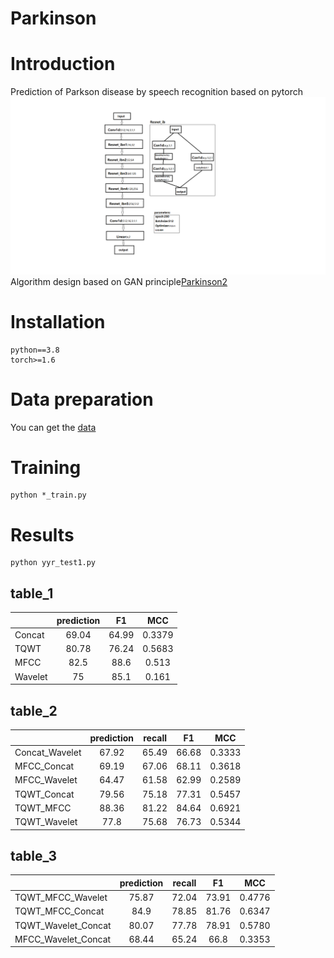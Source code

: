 Parkinson
======
# Introduction<br>
Prediction of Parkson disease by speech recognition based on pytorch<br>
![](models/framework.png)
Algorithm design based on GAN principle[Parkinson2](https://github.com/Jaker926/Parkinson2)<br>

# Installation
```
python==3.8
torch>=1.6
```
# Data preparation
You can get the [data](https://www.heywhale.com/mw/dataset/5eaa823c366f4d002d73a697/file)
# Training
```
python *_train.py
```

# Results

```
python yyr_test1.py
```
## table_1
|| prediction | F1 | MCC | 
| :--- | :---: | :---: | :---: |
|Concat| 69.04 | 64.99 | 0.3379 |
|TQWT| 80.78 | 76.24 | 0.5683 |
|MFCC| 82.5 | 88.6 | 0.513 |
|Wavelet| 75 | 85.1 | 0.161 |

## table_2
|| prediction | recall | F1 | MCC | 
| :--- | :---: | :---: | :---: | :---: |
|Concat_Wavelet| 67.92 | 65.49 | 66.68 | 0.3333 |
|MFCC_Concat| 69.19 | 67.06 | 68.11 | 0.3618 |
|MFCC_Wavelet| 64.47 | 61.58 | 62.99 | 0.2589 |
|TQWT_Concat| 79.56 | 75.18 | 77.31 | 0.5457 |
|TQWT_MFCC| 88.36 | 81.22 | 84.64 | 0.6921 |
|TQWT_Wavelet| 77.8 | 75.68 | 76.73 | 0.5344 |

## table_3
|| prediction | recall | F1 | MCC | 
| :--- | :---: | :---: | :---: | :---: |
|TQWT_MFCC_Wavelet| 75.87 | 72.04 | 73.91 | 0.4776 |
|TQWT_MFCC_Concat| 84.9 | 78.85 | 81.76 | 0.6347 |
|TQWT_Wavelet_Concat| 80.07 | 77.78 | 78.91 | 0.5780 |
|MFCC_Wavelet_Concat| 68.44 | 65.24 | 66.8 | 0.3353 |

